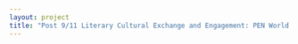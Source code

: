 ```yaml
--- 
layout: project 
title: "Post 9/11 Literary Cultural Exchange and Engagement: PEN World Voices Online Multimedia Collection" 
---
```



